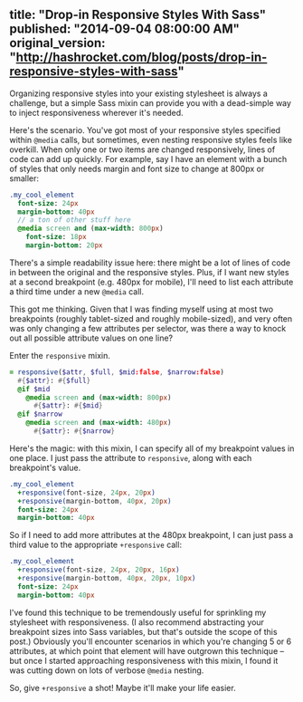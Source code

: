 title: "Drop-in Responsive Styles With Sass"
published: "2014-09-04 08:00:00 AM"
original_version: "http://hashrocket.com/blog/posts/drop-in-responsive-styles-with-sass"
---

Organizing responsive styles into your existing stylesheet is always a challenge, but a simple Sass mixin can provide you with a dead-simple way to inject responsiveness wherever it's needed.

Here's the scenario. You've got most of your responsive styles specified within `@media` calls, but sometimes, even nesting responsive styles feels like overkill. When only one or two items are changed responsively, lines of code can add up quickly. For example, say I have an element with a bunch of styles that only needs margin and font size to change at 800px or smaller:

```sass
.my_cool_element
  font-size: 24px
  margin-bottom: 40px
  // a ton of other stuff here
  @media screen and (max-width: 800px)
    font-size: 18px
    margin-bottom: 20px
```

There's a simple readability issue here: there might be a lot of lines of code in between the original and the responsive styles. Plus, if I want new styles at a second breakpoint (e.g. 480px for mobile), I'll need to list each attribute a third time under a new `@media` call.

This got me thinking. Given that I was finding myself using at most two breakpoints (roughly tablet-sized and roughly mobile-sized), and very often was only changing a few attributes per selector, was there a way to knock out all possible attribute values on one line?

Enter the `responsive` mixin.

```sass
= responsive($attr, $full, $mid:false, $narrow:false)
  #{$attr}: #{$full}
  @if $mid
    @media screen and (max-width: 800px)
      #{$attr}: #{$mid}
  @if $narrow
    @media screen and (max-width: 480px)
      #{$attr}: #{$narrow}
```

Here's the magic: with this mixin, I can specify all of my breakpoint values in one place. I just pass the attribute to `responsive`, along with each breakpoint's value.

```sass
.my_cool_element
  +responsive(font-size, 24px, 20px)
  +responsive(margin-bottom, 40px, 20px)
  font-size: 24px
  margin-bottom: 40px
```

So if I need to add more attributes at the 480px breakpoint, I can just pass a third value to the appropriate `+responsive` call:

```sass
.my_cool_element
  +responsive(font-size, 24px, 20px, 16px)
  +responsive(margin-bottom, 40px, 20px, 10px)
  font-size: 24px
  margin-bottom: 40px
```

I've found this technique to be tremendously useful for sprinkling my stylesheet with responsiveness. (I also recommend abstracting your breakpoint sizes into Sass variables, but that's outside the scope of this post.) Obviously you'll encounter scenarios in which you're changing 5 or 6 attributes, at which point that element will have outgrown this technique – but once I started approaching responsiveness with this mixin, I found it was cutting down on lots of verbose `@media` nesting.

So, give `+responsive` a shot! Maybe it'll make your life easier.
